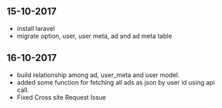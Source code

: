 ## 15-10-2017

- install laravel
- migrate option, user, user meta, ad and ad meta table

## 16-10-2017

- build relationship among ad, user_meta and user model.
- added some function for fetching all ads as json by user id using api call.
- Fixed Cross site Request Issue
